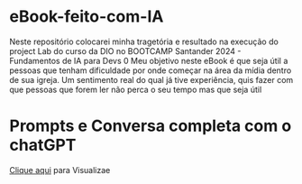 # eBook-feito-com-IA
Neste repositório colocarei minha tragetória e resultado na execução do project Lab do curso da DIO no BOOTCAMP Santander 2024 - Fundamentos de IA para Devs
0
Meu objetivo neste eBook é que seja útil a pessoas que tenham dificuldade por onde começar na área da mídia dentro de sua igreja. Um sentimento real do qual já tive experiência, quis fazer com que pessoas que forem ler não perca o seu tempo mas que seja útil

# Prompts e Conversa completa com o chatGPT 

<a target="_blank" href="https://chatgpt.com/share/347e4e80-9394-45b2-8f64-40aa4992a2b3">Clique aqui</a> para Visualizae
